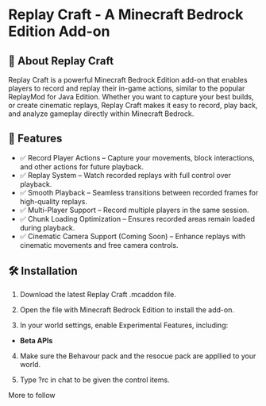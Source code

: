 # Replay Craft - A Minecraft Bedrock Edition Add-on
## 📌 About Replay Craft
Replay Craft is a powerful Minecraft Bedrock Edition add-on that enables players to record and replay their in-game actions, similar to the popular ReplayMod for Java Edition. Whether you want to capture your best builds, or create cinematic replays, Replay Craft makes it easy to record, play back, and analyze gameplay directly within Minecraft Bedrock.

## 🎥 Features
- ✅ Record Player Actions – Capture your movements, block interactions, and other actions for future playback.
- ✅ Replay System – Watch recorded replays with full control over playback.
- ✅ Smooth Playback – Seamless transitions between recorded frames for high-quality replays.
- ✅ Multi-Player Support – Record multiple players in the same session.
- ✅ Chunk Loading Optimization – Ensures recorded areas remain loaded during playback.
- ✅ Cinematic Camera Support (Coming Soon) – Enhance replays with cinematic movements and free camera controls.

## 🛠️ Installation
1. Download the latest Replay Craft .mcaddon file.

2. Open the file with Minecraft Bedrock Edition to install the add-on.

3. In your world settings, enable Experimental Features, including:
- **Beta APIs**

4. Make sure the Behavour pack and the resocue pack are appllied to your world. 

5. Type ?rc in chat to be given the control items. 


More to follow 
